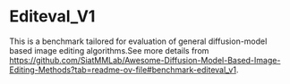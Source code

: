 # Editeval_V1

This is a benchmark tailored for evaluation of general diffusion-model based image editing algorithms.See more details from https://github.com/SiatMMLab/Awesome-Diffusion-Model-Based-Image-Editing-Methods?tab=readme-ov-file#benchmark-editeval_v1.